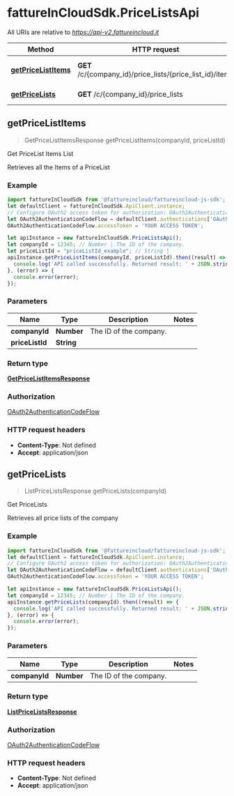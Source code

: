 # fattureInCloudSdk.PriceListsApi

All URIs are relative to *https://api-v2.fattureincloud.it*

Method | HTTP request | Description
------------- | ------------- | -------------
[**getPriceListItems**](PriceListsApi.md#getPriceListItems) | **GET** /c/{company_id}/price_lists/{price_list_id}/items | Get PriceList Items List
[**getPriceLists**](PriceListsApi.md#getPriceLists) | **GET** /c/{company_id}/price_lists | Get PriceLists



## getPriceListItems

> GetPriceListItemsResponse getPriceListItems(companyId, priceListId)

Get PriceList Items List

Retrieves all the Items of a PriceList

### Example

```javascript
import fattureInCloudSdk from '@fattureincloud/fattureincloud-js-sdk';
let defaultClient = fattureInCloudSdk.ApiClient.instance;
// Configure OAuth2 access token for authorization: OAuth2AuthenticationCodeFlow
let OAuth2AuthenticationCodeFlow = defaultClient.authentications['OAuth2AuthenticationCodeFlow'];
OAuth2AuthenticationCodeFlow.accessToken = 'YOUR ACCESS TOKEN';

let apiInstance = new fattureInCloudSdk.PriceListsApi();
let companyId = 12345; // Number | The ID of the company.
let priceListId = "priceListId_example"; // String | 
apiInstance.getPriceListItems(companyId, priceListId).then((result) => {
  console.log('API called successfully. Returned result: ' + JSON.stringify(result));
}, (error) => {
  console.error(error);
});

```

### Parameters


Name | Type | Description  | Notes
------------- | ------------- | ------------- | -------------
 **companyId** | **Number**| The ID of the company. | 
 **priceListId** | **String**|  | 

### Return type

[**GetPriceListItemsResponse**](GetPriceListItemsResponse.md)

### Authorization

[OAuth2AuthenticationCodeFlow](../README.md#OAuth2AuthenticationCodeFlow)

### HTTP request headers

- **Content-Type**: Not defined
- **Accept**: application/json


## getPriceLists

> ListPriceListsResponse getPriceLists(companyId)

Get PriceLists

Retrieves all price lists of the company

### Example

```javascript
import fattureInCloudSdk from '@fattureincloud/fattureincloud-js-sdk';
let defaultClient = fattureInCloudSdk.ApiClient.instance;
// Configure OAuth2 access token for authorization: OAuth2AuthenticationCodeFlow
let OAuth2AuthenticationCodeFlow = defaultClient.authentications['OAuth2AuthenticationCodeFlow'];
OAuth2AuthenticationCodeFlow.accessToken = 'YOUR ACCESS TOKEN';

let apiInstance = new fattureInCloudSdk.PriceListsApi();
let companyId = 12345; // Number | The ID of the company.
apiInstance.getPriceLists(companyId).then((result) => {
  console.log('API called successfully. Returned result: ' + JSON.stringify(result));
}, (error) => {
  console.error(error);
});

```

### Parameters


Name | Type | Description  | Notes
------------- | ------------- | ------------- | -------------
 **companyId** | **Number**| The ID of the company. | 

### Return type

[**ListPriceListsResponse**](ListPriceListsResponse.md)

### Authorization

[OAuth2AuthenticationCodeFlow](../README.md#OAuth2AuthenticationCodeFlow)

### HTTP request headers

- **Content-Type**: Not defined
- **Accept**: application/json

